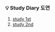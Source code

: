 ### 💡 Study Diary 도연  

   
   
1. [study 1st](https://github.com/sangilyoon-dev/SSAFY_6th_KotlinStudy/tree/main/%EA%B9%80%EB%8F%84%EC%97%B0/study%201st)
2. [study 2nd](https://github.com/sangilyoon-dev/SSAFY_6th_KotlinStudy/tree/main/%EA%B9%80%EB%8F%84%EC%97%B0/study%202nd)
